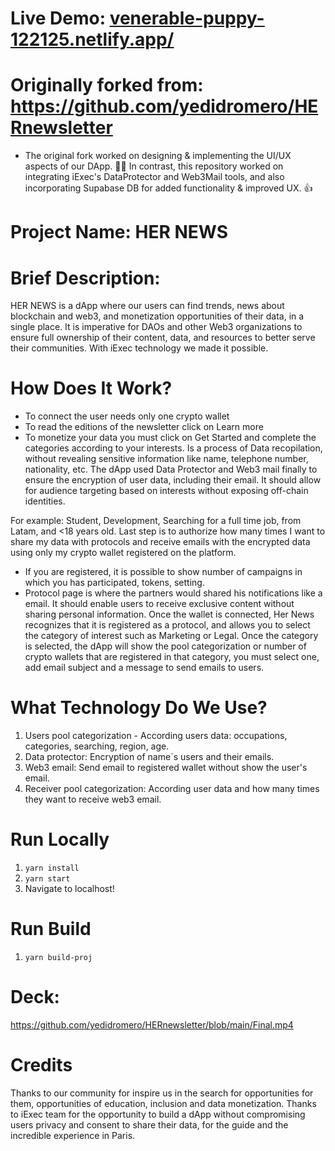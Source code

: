 # Live Demo: [venerable-puppy-122125.netlify.app/](https://venerable-puppy-122125.netlify.app/)

# Originally forked from: https://github.com/yedidromero/HERnewsletter
- The original fork worked on designing & implementing the UI/UX aspects of our DApp. 👏🏽 In contrast, this repository worked on integrating iExec's DataProtector and Web3Mail tools, and also incorporating Supabase DB for added functionality & improved UX. 👍 
  
# Project Name: HER NEWS

# Brief Description: 
HER NEWS is a dApp where our users can find trends, news about blockchain and web3, and monetization opportunities of their data, in a single place. It is imperative for DAOs and other Web3 organizations to ensure full ownership of their content, data, and resources to better serve their communities. With iExec technology we made it possible.

# How Does It Work?
- To connect the user needs only one crypto wallet
- To read the editions of the newsletter click on Learn more
- To monetize your data you must click on Get Started and complete the categories according to your interests. Is a process of Data recopilation, without revealing sensitive information like name, telephone number, nationality, etc. The dApp used Data Protector and Web3 mail finally to ensure the encryption of user data, including their email. It should allow for audience targeting based on interests without exposing off-chain identities.

For example: Student, Development, Searching for a full time job, from Latam, and <18 years old. Last step is to authorize how many times I want to share my data with protocols and receive emails with the encrypted data using only my crypto wallet registered on the platform.

- If you are registered, it is possible to show number of campaigns in which you has participated, tokens, setting.
- Protocol page is where the partners would shared his notifications like a email. It should enable users to receive exclusive content without sharing personal information. Once the wallet is connected, Her News recognizes that it is registered as a protocol, and allows you to select the category of interest such as Marketing or Legal. Once the category is selected, the dApp will show the pool categorization or number of crypto wallets that are registered in that category, you must select one, add email subject and a message to send emails to users.

# What Technology Do We Use?
1. Users pool categorization - According users data: occupations, categories, searching, region, age.
2. Data protector: Encryption of name´s users and their emails.
3. Web3 email: Send email to registered wallet without show the user's email.
4. Receiver pool categorization: According user data and how many times they want to receive web3 email.

# Run Locally
1. `yarn install`
2. `yarn start`
3. Navigate to localhost!

# Run Build
1. `yarn build-proj`
 
# Deck:
https://github.com/yedidromero/HERnewsletter/blob/main/Final.mp4

# Credits
Thanks to our community for inspire us in the search for opportunities for them, opportunities of education, inclusion and data monetization.
Thanks to iExec team for the opportunity to build a dApp without compromising users privacy and consent to share their data, for the guide and the incredible experience in Paris.
